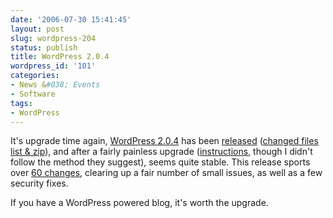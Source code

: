 ```yaml
---
date: '2006-07-30 15:41:45'
layout: post
slug: wordpress-204
status: publish
title: WordPress 2.0.4
wordpress_id: '101'
categories:
- News &#038; Events
- Software
tags:
- WordPress
---
```


It's upgrade time again, [WordPress 2.0.4](http://wordpress.org/development/2006/07/wordpress-204/) has been [released](http://wordpress.org/download/) ([changed files list & zip](http://markjaquith.wordpress.com/2006/07/30/wordpress-204-upgrade-changed-files-zip-changes-diff-changed-files-list/)), and after a fairly painless upgrade ([instructions](http://codex.wordpress.org/Upgrading_WordPress#Upgrade_2.0.3_to_2.0.4), though I didn't follow the method they suggest), seems quite stable. This release sports over [60 changes](http://trac.wordpress.org/query?status=closed&milestone=2.0.4), clearing up a fair number of small issues, as well as a few security fixes.

If you have a WordPress powered blog, it's worth the upgrade.
